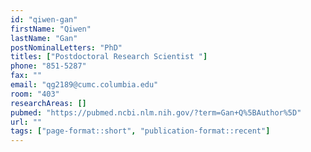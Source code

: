 ```yaml
---
id: "qiwen-gan"
firstName: "Qiwen"
lastName: "Gan"
postNominalLetters: "PhD"
titles: ["Postdoctoral Research Scientist "]
phone: "851-5287"
fax: ""
email: "qg2189@cumc.columbia.edu"
room: "403"
researchAreas: []
pubmed: "https://pubmed.ncbi.nlm.nih.gov/?term=Gan+Q%5BAuthor%5D"
url: ""
tags: ["page-format::short", "publication-format::recent"]
---
```

